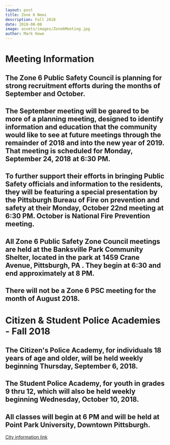 ```yaml
---
layout: post
title: Zone 6 News
description: Fall 2018
date: 2018-08-08
image: assets/images/Zone6Meeting.jpg
author: Mark Howe
---
```

# Meeting Information

## The Zone 6 Public Safety Council is planning for strong recruitment efforts during the months of  September and October.  

## The September meeting will be geared to be more of a planning meeting, designed to identify information and education that the community would like to see at future meetings through the remainder of 2018 and into the new year of 2019.  That meeting is scheduled for Monday, September 24, 2018  at 6:30 PM.

## To further support their efforts in bringing Public Safety officials and information to the residents, they will be featuring a special presentation by the Pittsburgh Bureau of Fire on prevention and safety at their Monday, October 22nd meeting at 6:30 PM.  October is National Fire Prevention meeting.  

## All Zone 6 Public Safety Zone Council meetings are held at the Banksville Park Community Shelter, located in the park at 1459 Crane Avenue, Pittsburgh, PA .   They begin at 6:30 and end approximately at 8 PM.

## There will not be a Zone 6 PSC meeting for the month of August 2018.

# Citizen & Student Police Academies - Fall 2018
## The Citizen's Police Academy, for individuals 18 years of age and older, will  be held weekly beginning Thursday, September 6, 2018.

## The Student Police Academy, for youth in grades 9 thru 12, which will also be held weekly beginning Wednesday, October 10, 2018.

## All classes will begin at 6 PM and will be held at Point Park University, Downtown Pittsburgh.

[City information link](http://pittsburghpa.gov/police/community-policing/index.html)

